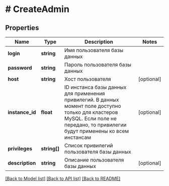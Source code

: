 # # CreateAdmin

## Properties

Name | Type | Description | Notes
------------ | ------------- | ------------- | -------------
**login** | **string** | Имя пользователя базы данных |
**password** | **string** | Пароль пользователя базы данных |
**host** | **string** | Хост пользователя | [optional]
**instance_id** | **float** | ID инстанса базы данных для применения привилегий. В данных момент поле доступно только для кластеров MySQL. Если поле не передано, то привилегии будут применены ко всем инстансам | [optional]
**privileges** | **string[]** | Список привилегий пользователя базы данных |
**description** | **string** | Описание пользователя базы данных | [optional]

[[Back to Model list]](../../README.md#models) [[Back to API list]](../../README.md#endpoints) [[Back to README]](../../README.md)
